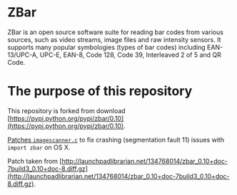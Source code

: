 ZBar
====

ZBar is an open source software suite for reading bar codes from various sources, such as video streams, image files and raw intensity sensors. It supports many popular symbologies (types of bar codes) including EAN-13/UPC-A, UPC-E, EAN-8, Code 128, Code 39, Interleaved 2 of 5 and QR Code.

The purpose of this repository
==============================

This repository is forked from download [https://pypi.python.org/pypi/zbar/0.10](https://pypi.python.org/pypi/zbar/0.10).

[Patches `imagescanner.c`](https://github.com/npinchot/zbar/commit/d3c1611ad2411fbdc3e79eb96ca704a63d30ae69) to fix crashing (segmentation fault 11) issues with `import zbar` on OS X.

Patch taken from [http://launchpadlibrarian.net/134768014/zbar_0.10+doc-7build3_0.10+doc-8.diff.gz](http://launchpadlibrarian.net/134768014/zbar_0.10+doc-7build3_0.10+doc-8.diff.gz).

